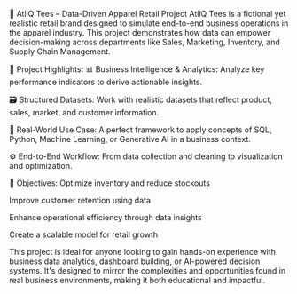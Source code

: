 👕 AtliQ Tees – Data-Driven Apparel Retail Project
AtliQ Tees is a fictional yet realistic retail brand designed to simulate end-to-end business operations in the apparel industry. This project demonstrates how data can empower decision-making across departments like Sales, Marketing, Inventory, and Supply Chain Management.

📌 Project Highlights:
📊 Business Intelligence & Analytics:
Analyze key performance indicators to derive actionable insights.

🗃️ Structured Datasets:
Work with realistic datasets that reflect product, sales, market, and customer information.

🧠 Real-World Use Case:
A perfect framework to apply concepts of SQL, Python, Machine Learning, or Generative AI in a business context.

⚙️ End-to-End Workflow:
From data collection and cleaning to visualization and optimization.

🎯 Objectives:
Optimize inventory and reduce stockouts

Improve customer retention using data

Enhance operational efficiency through data insights

Create a scalable model for retail growth

This project is ideal for anyone looking to gain hands-on experience with business data analytics, dashboard building, or AI-powered decision systems. It's designed to mirror the complexities and opportunities found in real business environments, making it both educational and impactful.

